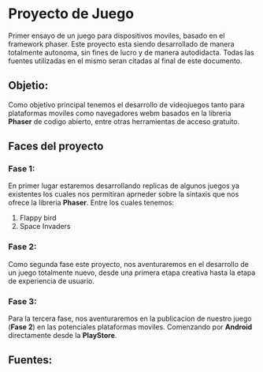 # Proyecto de Juego

Primer ensayo de un juego para dispositivos moviles, basado en el framework phaser. Este proyecto esta siendo desarrollado de manera totalmente autonoma, sin fines de lucro y de manera autodidacta. Todas las fuentes utilizadas en el mismo seran citadas al final de este documento. 

## Objetio:

Como objetivo principal tenemos el desarrollo de videojuegos tanto para plataformas moviles como navegadores webm basados en la libreria **Phaser** de codigo abierto, entre otras herramientas de acceso gratuito.

## Faces del proyecto

### Fase 1: 

En primer lugar estaremos desarrollando replicas de algunos juegos ya existentes los cuales nos permitiran aprneder sobre la sintaxis que nos ofrece la libreria **Phaser**. Entre los cuales tenemos:

1. Flappy bird
2. Space Invaders

### Fase 2:

Como segunda fase este proyecto, nos aventuraremos en el desarrollo de un juego totalmente nuevo, desde una primera etapa creativa hasta la etapa de experiencia de usuario.

### Fase 3:

Para la tercera fase, nos aventuraremos en la publicacion de nuestro juego (**Fase 2**) en las potenciales plataformas moviles. Comenzando por **Android** directamente desde la **PlayStore**.

## Fuentes: 
